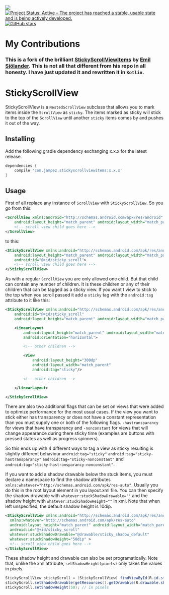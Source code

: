 [![](https://jitpack.io/v/jampez77/StickyScrollViewItems.svg)](https://jitpack.io/#jampez77/StickyScrollViewItems) [![Project Status: Active – The project has reached a stable, usable state and is being actively developed.](http://www.repostatus.org/badges/latest/active.svg)](http://www.repostatus.org/#active) [![GitHub stars](https://img.shields.io/github/stars/jampez77/StickyScrollViewItems.svg?style=social&label=Star)](https://GitHub.com/jampez77/UCE-Handler/stargazers) 

<!-- [![](https://jitpack.io/v/jampez77/StickyScrollViewItems/month.svg)](https://jitpack.io/#jampez77/StickyScrollViewItems) [![](https://jitpack.io/v/jampez77/UCE-Handler/week.svg)](https://jitpack.io/#jampez77/UCE-Handler) -->

# My Contributions
### This is a fork of the brilliant [StickyScrollViewItems](https://github.com/emilsjolander/StickyScrollViewItems) by [Emil Sjölander](https://github.com/emilsjolander). This is not all that different from his repo in all honesty. I have just updated it and rewritten it in `Kotlin`.

StickyScrollView
=====================
StickyScrollView is a `NestedScrollView` subclass that allows you to mark items inside the `ScrollView` as `sticky`. The items marked as sticky will stick to the top of the `ScrollView` until another `sticky` items comes by and pushes it out of the way.

Installing
----------
Add the following gradle dependency exchanging x.x.x for the latest release.
```groovy
dependencies {
    compile 'com.jampez.stickyscrollviewitems:x.x.x'
}
```

Usage
-----
First of all replace any instance of `ScrollView` with `StickyScrollView`.
So you go from this:
```xml
<ScrollView xmlns:android="http://schemas.android.com/apk/res/android"
	android:layout_height="match_parent" android:layout_width="match_parent">
	<!-- scroll view child goes here -->
</ScrollView>
```
to this:
```xml
<StickyScrollView xmlns:android="http://schemas.android.com/apk/res/android"
	android:layout_height="match_parent" android:layout_width="match_parent"
	android:id="@+id/sticky_scroll">
	<!-- scroll view child goes here -->
</StickyScrollView>
```

As with a regular `ScrollView` you are only allowed one child. But that child can contain any number of children. It is these children or any of their children that can be tagged as a sticky view. If you want t view to stick to the top when you scroll passed it add a `sticky` tag with the `android:tag` attribute to it like this:
```xml
<StickyScrollView xmlns:android="http://schemas.android.com/apk/res/android"
	android:id="@+id/sticky_scroll"
	android:layout_height="match_parent" android:layout_width="match_parent">

	<LinearLayout 
		android:layout_height="match_parent" android:layout_width="match_parent" 
		android:orientation="horizontal">

		<!-- other children -->

		<View 
			android:layout_height="300dp" 
			android:layout_width="match_parent"
			android:tag="sticky"/>

		<!-- other children -->

	</LinearLayout>

</StickyScrollView>
```

There are also two additional flags that can be set on views that were added to optimize performance for the most usual cases. If the view you want to stick either has transparency or does not have a constant representation than you must supply one or both of the following flags. `-hastransparancy` for views that have transparancy and `-nonconstant` for views that will change appearance during there sticky time (examples are buttons with pressed states as well as progress spinners).

So this ends up with 4 different ways to tag a view as sticky resulting is slightly different behaviour `android:tag="sticky"` `android:tag="sticky-hastransparancy"` `android:tag="sticky-nonconstant"` and `android:tag="sticky-hastransparancy-nonconstant"`.

If you want to add a shadow drawable below the stuck items, you must declare a namespace to find the shadow attributes `xmlns:whatever="http://schemas.android.com/apk/res-auto"`. Usually you do this in the root layout element in you layout.xml file. You can then specify the shadow drawable with `whatever:stuckShadowDrawable=""` and the shadow height with `whatever:stuckShadowHeight=""` in xml. Note that when left unspecified, the default shadow height is 10dip.
```xml
<StickyScrollView xmlns:android="http://schemas.android.com/apk/res/android"
  xmlns:whatever="http://schemas.android.com/apk/res-auto"
  android:layout_height="match_parent" android:layout_width="match_parent"
  android:id="@+id/sticky_scroll"
  whatever:stuckShadowDrawable="@drawable/sticky_shadow_default"
  whatever:stuckShadowHeight="50dip" >
  <!-- scroll view child goes here -->
</StickyScrollView>
```

These shadow height and drawable can also be set programatically. Note that, unlike the xml attribute, `setShadowHeight(pixels)` only takes the values in pixels.
```java
StickyScrollView stickyScroll = (StickyScrollView) findViewById(R.id.sticky_scroll);
stickyScroll.setShadowDrawable(getResources().getDrawable(R.drawable.shadow_drawable));
stickyScroll.setShadowHeight(50); // in pixels
```
